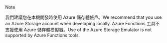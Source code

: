 >[!Note]
> <span data-ttu-id="12446-101">我們建議您在本機開發時使用 Azure 儲存體帳戶。</span><span class="sxs-lookup"><span data-stu-id="12446-101">We recommend that you use an Azure Storage account when developing locally.</span></span> <span data-ttu-id="12446-102">Azure Functions 工具不支援使用 Azure 儲存體模擬器。</span><span class="sxs-lookup"><span data-stu-id="12446-102">Use of the Azure Storage Emulator is not supported by Azure Functions tools.</span></span>
